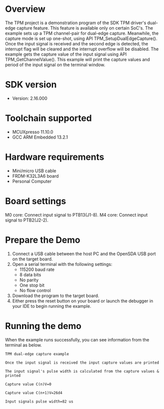 Overview
========
The TPM project is a demonstration program of the SDK TPM driver's dual-edge capture feature.
This feature is available only on certain SoC's.
The example sets up a TPM channel-pair for dual-edge capture. Meanwhile, the capture mode is set up one-shot, 
using API TPM_SetupDualEdgeCapture(). Once the input signal is received and the second edge is detected,
the interrupt flag will be cleared and the interrupt overflow will be disabled.
The example gets the capture value of the input signal using API TPM_GetChannelValue().
This example will print the capture values and period of the input signal on the terminal window.

SDK version
===========
- Version: 2.16.000

Toolchain supported
===================
- MCUXpresso  11.10.0
- GCC ARM Embedded  13.2.1

Hardware requirements
=====================
- Mini/micro USB cable
- FRDM-K32L3A6 board
- Personal Computer


Board settings
==============
M0 core: Connect input signal to PTB13(J1-8).
M4 core: Connect input signal to PTB2(J2-2).

Prepare the Demo
================
1. Connect a USB cable between the host PC and the OpenSDA USB port on the target board.
2. Open a serial terminal with the following settings:
    - 115200 baud rate
    - 8 data bits
    - No parity
    - One stop bit
    - No flow control
3. Download the program to the target board.
4. Either press the reset button on your board or launch the debugger in your IDE to begin running the example.

Running the demo
================
When the example runs successfully, you can see information from the terminal as below.

~~~~~~~~~~~~~~~~~~~~~~~~~~~~~~~~~~~~~~~~~~~~~~~~~~~~~~~~~~~~~~~~~~~~~~~~~~~~~~
TPM dual-edge capture example

Once the input signal is received the input capture values are printed

The input signal's pulse width is calculated from the capture values & printed

Capture value C(n)V=0

Capture value C(n+1)V=26d4

Input signals pulse width=82 us
~~~~~~~~~~~~~~~~~~~~~~~~~~~~~~~~~~~~~~~~~~~~~~~~~~~~~~~~~~~~~~~~~~~~~~~~~~~~~~
